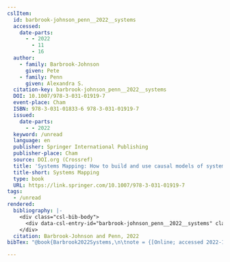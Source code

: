 ```yaml
---
cslItem:
  id: barbrook-johnson_penn__2022__systems
  accessed:
    date-parts:
      - - 2022
        - 11
        - 16
  author:
    - family: Barbrook-Johnson
      given: Pete
    - family: Penn
      given: Alexandra S.
  citation-key: barbrook-johnson_penn__2022__systems
  DOI: 10.1007/978-3-031-01919-7
  event-place: Cham
  ISBN: 978-3-031-01833-6 978-3-031-01919-7
  issued:
    date-parts:
      - - 2022
  keyword: /unread
  language: en
  publisher: Springer International Publishing
  publisher-place: Cham
  source: DOI.org (Crossref)
  title: 'Systems Mapping: How to build and use causal models of systems'
  title-short: Systems Mapping
  type: book
  URL: https://link.springer.com/10.1007/978-3-031-01919-7
tags:
  - /unread
rendered:
  bibliography: |-
    <div class="csl-bib-body">
      <div data-csl-entry-id="barbrook-johnson_penn__2022__systems" class="csl-entry">Barbrook-Johnson, P. and Penn, A.S. 2022 <i>Systems Mapping: How to build and use causal models of systems</i>. Cham: Springer International Publishing. doi:10.1007/978-3-031-01919-7.</div>
    </div>
  citation: Barbrook-Johnson and Penn, 2022
bibTex: "@book{Barbrook2022Systems,\n\tnote = {[Online; accessed 2022-11-16]},\n\taddress = {Cham},\n\tauthor = {Barbrook-Johnson, Pete and Penn, Alexandra S.},\n\tyear = {2022},\n\tpublisher = {Springer International Publishing},\n\ttitle = {Systems {Mapping}: How to build and use causal models of systems},\n}\n\n"

---
```

